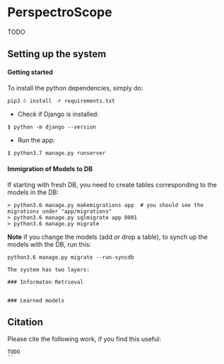 # PerspectroScope 
TODO 



## Setting up the system 
#### Getting started 

To install the python dependencies, simply do: 
```python 
pip3.6 install -r requirements.txt
```

- Check if Django is installed:
 ```
 $ python -m django --version
 ```
 
 - Run the app: 
```
$ python3.7 manage.py runserver
```

#### Immigration of Models to DB 
If starting with fresh DB, you need to create tables corresponding to the models in the DB:  
```
> python3.6 manage.py makemigrations app  # you should see the migrations under "app/migrations"
> python3.6 manage.py sqlmigrate app 0001
> python3.6 manage.py migrate 
```

**Note** if you change the models (add or drop a table), to synch up the models with the DB, run this: 
```
python3.6 manage.py migrate --run-syncdb

The system has two layers: 

### Informaton Retrieval 


### Learned models 

```

## Citation 
Please cite the following work, if you find this useful: 
```
TODO
``

